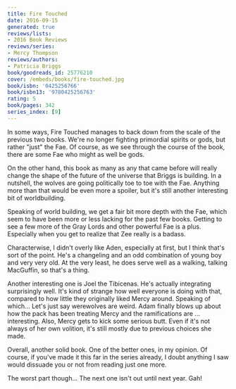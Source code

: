 ```yaml
---
title: Fire Touched
date: 2016-09-15
generated: true
reviews/lists:
- 2016 Book Reviews
reviews/series:
- Mercy Thompson
reviews/authors:
- Patricia Briggs
book/goodreads_id: 25776210
cover: /embeds/books/fire-touched.jpg
book/isbn: '0425256766'
book/isbn13: '9780425256763'
rating: 5
book/pages: 342
series_index: [9]
---
```

In some ways, Fire Touched manages to back down from the scale of the previous two books. We're no longer fighting primordial spirits or gods, but rather "just" the Fae. Of course, as we see through the course of the book, there are some Fae who might as well be gods.  

On the other hand, this book as many as any that came before will really change the shape of the future of the universe that Briggs is building. In a nutshell, the wolves are going politically toe to toe with the Fae. Anything more than that would be even more a spoiler, but it's still another interesting bit of worldbuilding.  

<!--more-->

Speaking of world building, we get a fair bit more depth with the Fae, which seem to have been more or less lacking for the past few books. Getting to see a few more of the Gray Lords and other powerful Fae is a plus. Especially when you get to realize that Zee really is a badass.  

Characterwise, I didn't overly like Aden, especially at first, but I think that's sort of the point. He's a changeling and an odd combination of young boy and very very old. At the very least, he does serve well as a walking, talking MacGuffin, so that's a thing.  

Another interesting one is Joel the Tibicenas. He's actually integrating surprisingly well. It's kind of strange how well everyone is doing with that, compared to how little they originally liked Mercy around. Speaking of which... Let's just say werewolves are weird. Adam finally blows up about how the pack has been treating Mercy and the ramifications are ... interesting. Also, Mercy gets to kick some serious butt. Even if it's not always of her own volition, it's still mostly due to previous choices she made.  

Overall, another solid book. One of the better ones, in my opinion. Of course, if you've made it this far in the series already, I doubt anything I saw would dissuade you or not from reading just one more.  

The worst part though... The next one isn't out until next year. Gah!